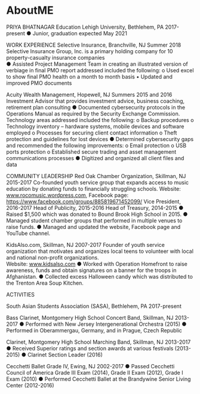 # AboutME

PRIYA BHATNAGAR
Education
Lehigh University, Bethlehem, PA 									                           2017-present
●	Junior, graduation expected May 2021


WORK EXPERIENCE
Selective Insurance, Branchville, NJ                                          Summer 2018
Selective Insurance Group, Inc. is a primary holding company for 10 property-casualty insurance companies			         
●	Assisted Project Management Team in creating an illustrated version of verbiage in final PMO report addressed included the following: 
o	Used excel to show final PMO health on a month to month basis
•	Updated and improved PMO documents

Acuity Wealth Management, Hopewell, NJ							 	                  Summers 2015 and 2016
Investment Advisor that provides investment advice, business coaching, retirement plan consulting
●	Documented cybersecurity protocols in the Operations Manual as required by the Security Exchange Commission. Technology areas addressed included the following: 
o	Backup procedures 
o	Technology inventory – hardware systems, mobile devices and software employed
o	Processes for securing client contact information 
o	Theft protection and guidelines for lost devices
●	Determined cybersecurity gaps and recommended the following improvements:
o	Email protection
o	USB ports protection
o	Established secure trading and asset management communications processes
●	Digitized and organized all client files and data 

COMMUNITY LEADERSHIP
Red Oak Chamber Organization, Skillman, NJ 								                       2015-2017
Co-founded youth service group that expands access to music education by donating funds to financially struggling schools.    Website: www.rocomusic.wordpress.com, Facebook page: https://www.facebook.com/groups/885819671452099/ 
Vice President, 2016-2017
Head of Publicity, 2015-2016
Head of Treasury, 2014-2015
●	Raised $1,500 which was donated to Bound Brook High School in 2015.
●	Managed student chamber groups that performed in multiple venues to raise funds.
●	Managed and updated the website, Facebook page and YouTube channel.

KidsAlso.com, Skillman, NJ 										                                    2007-2017
Founder of youth service organization that motivates and organizes local teens to volunteer with local and national non-profit organizations.  
Website:  www.kidsalso.com 
●	Worked with Operation Homefront to raise awareness, funds and obtain signatures on a banner for the troops in Afghanistan. 
●	Collected excess Halloween candy which was distributed to the Trenton Area Soup Kitchen.

ACTIVITIES
 
South Asian Students Association (SASA), Bethlehem, PA							               2017-present

Bass Clarinet, Montgomery High School Concert Band, Skillman, NJ 					           2013-2017
●	Performed with New Jersey Intergenerational Orchestra (2015)
●	Performed in Oberammergau, Germany, and in Prague, Czech Republic

Clarinet, Montgomery High School Marching Band, Skillman, NJ 	                  	    2013-2017
●	Received Superior ratings and section awards at various festivals (2013- 2015)
●	Clarinet Section Leader (2016)

Cecchetti Ballet Grade IV, Ewing, NJ                                     	           2002-2017
●	Passed Cecchetti Council of America Grade III Exam (2014), Grade II Exam (2012), Grade I Exam (2010) 
●	Performed Cecchetti Ballet at the Brandywine Senior Living Center (2012-2016)
